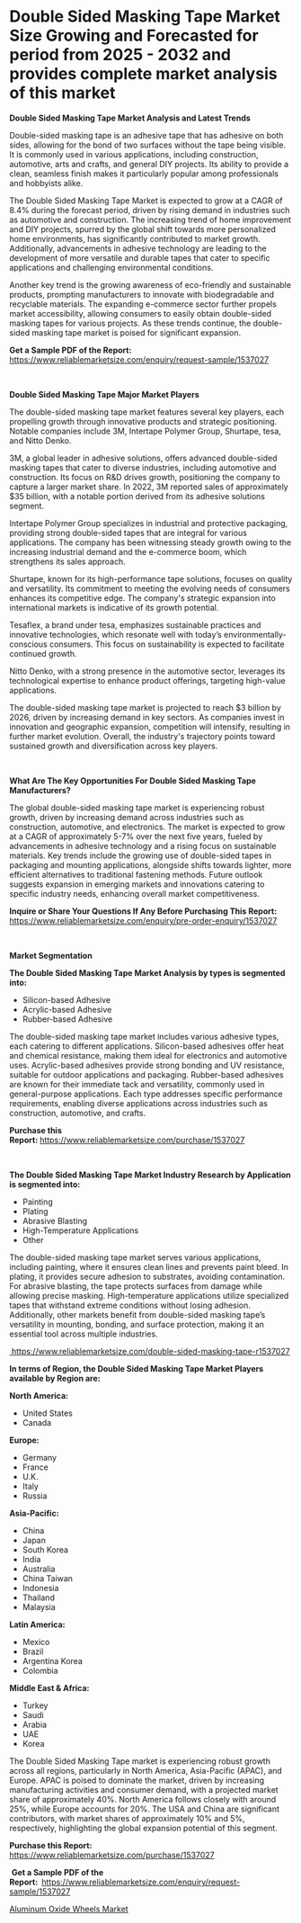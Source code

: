 <p><h1>Double Sided Masking Tape Market Size Growing and Forecasted for period from 2025 - 2032 and provides complete market analysis of this market</h1></p><p><strong>Double Sided Masking Tape Market Analysis and Latest Trends</strong></p>
<p><p>Double-sided masking tape is an adhesive tape that has adhesive on both sides, allowing for the bond of two surfaces without the tape being visible. It is commonly used in various applications, including construction, automotive, arts and crafts, and general DIY projects. Its ability to provide a clean, seamless finish makes it particularly popular among professionals and hobbyists alike.</p><p>The Double Sided Masking Tape Market is expected to grow at a CAGR of 8.4% during the forecast period, driven by rising demand in industries such as automotive and construction. The increasing trend of home improvement and DIY projects, spurred by the global shift towards more personalized home environments, has significantly contributed to market growth. Additionally, advancements in adhesive technology are leading to the development of more versatile and durable tapes that cater to specific applications and challenging environmental conditions.</p><p>Another key trend is the growing awareness of eco-friendly and sustainable products, prompting manufacturers to innovate with biodegradable and recyclable materials. The expanding e-commerce sector further propels market accessibility, allowing consumers to easily obtain double-sided masking tapes for various projects. As these trends continue, the double-sided masking tape market is poised for significant expansion.</p></p>
<p><strong>Get a Sample PDF of the Report:&nbsp;</strong> <a href="https://www.reliablemarketsize.com/enquiry/request-sample/1537027?utm_campaign=2996&utm_medium=2&utm_source=Github&utm_content=ia&utm_term=02042025&utm_id=double-sided-masking-tape">https://www.reliablemarketsize.com/enquiry/request-sample/1537027</a></p>
<p>&nbsp;</p>
<p><strong>Double Sided Masking Tape Major Market Players</strong></p>
<p><p>The double-sided masking tape market features several key players, each propelling growth through innovative products and strategic positioning. Notable companies include 3M, Intertape Polymer Group, Shurtape, tesa, and Nitto Denko.</p><p>3M, a global leader in adhesive solutions, offers advanced double-sided masking tapes that cater to diverse industries, including automotive and construction. Its focus on R&D drives growth, positioning the company to capture a larger market share. In 2022, 3M reported sales of approximately $35 billion, with a notable portion derived from its adhesive solutions segment.</p><p>Intertape Polymer Group specializes in industrial and protective packaging, providing strong double-sided tapes that are integral for various applications. The company has been witnessing steady growth owing to the increasing industrial demand and the e-commerce boom, which strengthens its sales approach.</p><p>Shurtape, known for its high-performance tape solutions, focuses on quality and versatility. Its commitment to meeting the evolving needs of consumers enhances its competitive edge. The company's strategic expansion into international markets is indicative of its growth potential.</p><p>Tesaflex, a brand under tesa, emphasizes sustainable practices and innovative technologies, which resonate well with today’s environmentally-conscious consumers. This focus on sustainability is expected to facilitate continued growth.</p><p>Nitto Denko, with a strong presence in the automotive sector, leverages its technological expertise to enhance product offerings, targeting high-value applications.</p><p>The double-sided masking tape market is projected to reach $3 billion by 2026, driven by increasing demand in key sectors. As companies invest in innovation and geographic expansion, competition will intensify, resulting in further market evolution. Overall, the industry's trajectory points toward sustained growth and diversification across key players.</p></p>
<p>&nbsp;</p>
<p><strong>What Are The Key Opportunities For Double Sided Masking Tape Manufacturers?</strong></p>
<p><p>The global double-sided masking tape market is experiencing robust growth, driven by increasing demand across industries such as construction, automotive, and electronics. The market is expected to grow at a CAGR of approximately 5-7% over the next five years, fueled by advancements in adhesive technology and a rising focus on sustainable materials. Key trends include the growing use of double-sided tapes in packaging and mounting applications, alongside shifts towards lighter, more efficient alternatives to traditional fastening methods. Future outlook suggests expansion in emerging markets and innovations catering to specific industry needs, enhancing overall market competitiveness.</p></p>
<p><strong>Inquire or Share Your Questions If Any Before Purchasing This Report:</strong> <a href="https://www.reliablemarketsize.com/enquiry/pre-order-enquiry/1537027?utm_campaign=2996&utm_medium=2&utm_source=Github&utm_content=ia&utm_term=02042025&utm_id=double-sided-masking-tape">https://www.reliablemarketsize.com/enquiry/pre-order-enquiry/1537027</a></p>
<p>&nbsp;</p>
<p><strong>Market Segmentation</strong></p>
<p><strong>The Double Sided Masking Tape Market Analysis by types is segmented into:</strong></p>
<p><ul><li>Silicon-based Adhesive</li><li>Acrylic-based Adhesive</li><li>Rubber-based Adhesive</li></ul></p>
<p><p>The double-sided masking tape market includes various adhesive types, each catering to different applications. Silicon-based adhesives offer heat and chemical resistance, making them ideal for electronics and automotive uses. Acrylic-based adhesives provide strong bonding and UV resistance, suitable for outdoor applications and packaging. Rubber-based adhesives are known for their immediate tack and versatility, commonly used in general-purpose applications. Each type addresses specific performance requirements, enabling diverse applications across industries such as construction, automotive, and crafts.</p></p>
<p><strong>Purchase this Report:&nbsp;</strong><a href="https://www.reliablemarketsize.com/purchase/1537027?utm_campaign=2996&utm_medium=2&utm_source=Github&utm_content=ia&utm_term=02042025&utm_id=double-sided-masking-tape">https://www.reliablemarketsize.com/purchase/1537027</a></p>
<p>&nbsp;</p>
<p><strong>The Double Sided Masking Tape Market Industry Research by Application is segmented into:</strong></p>
<p><ul><li>Painting</li><li>Plating</li><li>Abrasive Blasting</li><li>High-Temperature Applications</li><li>Other</li></ul></p>
<p><p>The double-sided masking tape market serves various applications, including painting, where it ensures clean lines and prevents paint bleed. In plating, it provides secure adhesion to substrates, avoiding contamination. For abrasive blasting, the tape protects surfaces from damage while allowing precise masking. High-temperature applications utilize specialized tapes that withstand extreme conditions without losing adhesion. Additionally, other markets benefit from double-sided masking tape’s versatility in mounting, bonding, and surface protection, making it an essential tool across multiple industries.</p></p>
<p><a href="https://www.reliablemarketsize.com/double-sided-masking-tape-r1537027?utm_campaign=2996&utm_medium=2&utm_source=Github&utm_content=ia&utm_term=02042025&utm_id=double-sided-masking-tape">&nbsp;https://www.reliablemarketsize.com/double-sided-masking-tape-r1537027</a></p>
<p><strong>In terms of Region, the Double Sided Masking Tape Market Players available by Region are:</strong></p>
<p>
    <p> <strong> North America: </strong>
        <ul>
            <li>United States</li>
            <li>Canada</li>
        </ul>
        </p> 
    <p> <strong> Europe: </strong>
        <ul>
            <li>Germany</li>
            <li>France</li>
            <li>U.K.</li>
            <li>Italy</li>
            <li>Russia</li>
        </ul>
        </p> 
    <p> <strong> Asia-Pacific: </strong>
        <ul>
            <li>China</li>
            <li>Japan</li>
            <li>South Korea</li>
            <li>India</li>
            <li>Australia</li>
            <li>China Taiwan</li>
            <li>Indonesia</li>
            <li>Thailand</li>
            <li>Malaysia</li>
        </ul>
        </p> 
    <p> <strong> Latin America: </strong>
        <ul>
            <li>Mexico</li>
            <li>Brazil</li>
            <li>Argentina Korea</li>
            <li>Colombia</li>
        </ul>
        </p> 
    <p> <strong> Middle East & Africa: </strong>
        <ul>
            <li>Turkey</li>
            <li>Saudi</li>
            <li>Arabia</li>
            <li>UAE</li>
            <li>Korea</li>
        </ul>
    </p>
    </p>
<p><p>The Double Sided Masking Tape market is experiencing robust growth across all regions, particularly in North America, Asia-Pacific (APAC), and Europe. APAC is poised to dominate the market, driven by increasing manufacturing activities and consumer demand, with a projected market share of approximately 40%. North America follows closely with around 25%, while Europe accounts for 20%. The USA and China are significant contributors, with market shares of approximately 10% and 5%, respectively, highlighting the global expansion potential of this segment.</p></p>
<p><strong>Purchase this Report: </strong><a href="https://www.reliablemarketsize.com/purchase/1537027?utm_campaign=2996&utm_medium=2&utm_source=Github&utm_content=ia&utm_term=02042025&utm_id=double-sided-masking-tape">https://www.reliablemarketsize.com/purchase/1537027</a></p>
<p>&nbsp;<strong>Get a Sample PDF of the Report:&nbsp;&nbsp;</strong><a href="https://www.reliablemarketsize.com/enquiry/request-sample/1537027?utm_campaign=2996&utm_medium=2&utm_source=Github&utm_content=ia&utm_term=02042025&utm_id=double-sided-masking-tape">https://www.reliablemarketsize.com/enquiry/request-sample/1537027</a></p>
<p><strong></strong></p>
<p><p><a href="https://github.com/sapsaidamary/Market-Research-Report-List-1/blob/main/aluminum-oxide-wheels-market.md?utm_campaign=2996&utm_medium=2&utm_source=Github&utm_content=ia&utm_term=02042025&utm_id=double-sided-masking-tape">Aluminum Oxide Wheels Market</a></p></p>